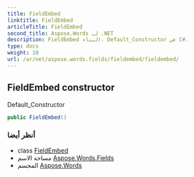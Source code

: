 ```yaml
---
title: FieldEmbed
linktitle: FieldEmbed
articleTitle: FieldEmbed
second_title: Aspose.Words لـ .NET
description: FieldEmbed البناء. Default_Constructor في C#.
type: docs
weight: 10
url: /ar/net/aspose.words.fields/fieldembed/fieldembed/
---
```

## FieldEmbed constructor

Default_Constructor

```csharp
public FieldEmbed()
```

### أنظر أيضا

* class [FieldEmbed](../)
* مساحة الاسم [Aspose.Words.Fields](../../../aspose.words.fields/)
* المجسم [Aspose.Words](../../../)
